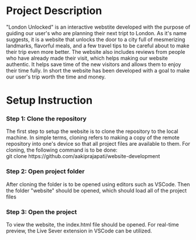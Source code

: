 <h1>Project Description</h1>
<p>"London Unlocked" is an interactive webstite developed with the purpose of guiding our user's who are planning their next tript to London. As it's name suggests, it is a website that unlocks the door to a city full of mesmerizing landmarks, flavorful meals, and a few travel tips to be careful about to make their trip even more better. The website also includes reviews from people who have already made their visit, which helps making our website authentic. It helps save time of the new visitors and allows them to enjoy their time fully. In short the website has been developed with a goal to make our user's trip worth the time and money.</p>

<h1>Setup Instruction</h1>
<h3>Step 1: Clone the repository</h3>
<p>The first step to setup the website is to clone the repository to the local machine. In simple terms, cloning refers to making a copy of the remote repository into one's device so that all project files are available to them. For cloning, the following command is to be done:<br>
        git clone https://github.com/aakiprajapati/website-development </p>
<h3>Step 2: Open project folder</h3>
<p>After cloning the folder is to be opened using editors such as VSCode. Then the folder "website" should be opened, which should load all of the project files</p>
<h3>Step 3: Open the project</h3>
<p>To view the website, the index.html file should be opened. For real-time preview, the Live Sever extension in VSCode can be utilized.</p>

